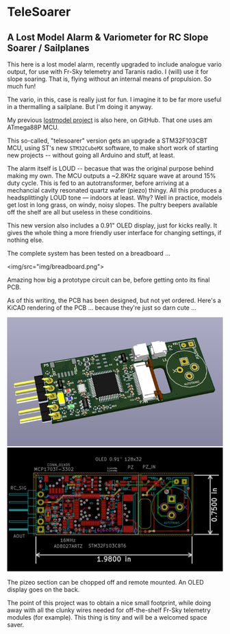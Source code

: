 # TeleSoarer
## A Lost Model Alarm &amp; Variometer for RC Slope Soarer / Sailplanes

This here is a lost model alarm, recently upgraded to include analogue vario output, for use with Fr-Sky telemetry and Taranis radio. I (will) use it for slope soaring. That is, flying without an internal means of propulsion. So much fun!

The vario, in this, case is really just for fun. I imagine it to be far more useful in a thermalling a sailplane. But I'm doing it anyway.

My previous [lostmodel project](https://github.com/gruvin/lostmodel) is also here, on GitHub. That one uses am ATmega88P MCU.

This so-called, "telesoarer" version gets an upgrade a STM32F103CBT MCU, using ST's new `STM32CubeMX` software, to make short work of starting new projects -- without going all Arduino and stuff, at least.

The alarm itself is LOUD -- becasue that was the original purpose behind making my own. The MCU outputs a ~2.8KHz square wave at around 15% duty cycle. This is fed to an autotransformer, before arriving at a mechancial cavity resonated quartz wafer (piezo) thingy. All this produces a headsplittingly LOUD tone — indoors at least. Why? Well in practice, models get lost in long grass, on windy, noisy slopes. The pultry beepers available off the shelf are all but useless in these conditioins.

This new version also includes a 0.91" OLED display, just for kicks really. It gives the whole thing a more friendly user interface for changing settings, if nothing else. 

The complete system has been tested on a breadboard ...

<img/src="img/breadboard.png">

Amazing how big a prototype circuit can be, before getting onto its final PCB.

As of this writing, the PCB has been designed, but not yet ordered. Here's a KiCAD rendering of the PCB ... because they're just so darn cute ...

<img src="img/kicad_render.png">
<img src="img/kicad_size.png">

The pizeo section can be chopped off and remote mounted. An OLED display goes on the back.

The point of this project was to obtain a nice small footprint, while doing away with all the clunky wires needed for off-the-shelf Fr-Sky telemetry modules (for example). This thing is tiny and will be a welcomed space saver.
